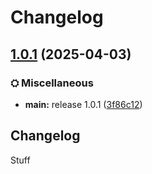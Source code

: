 # Changelog

## [1.0.1](https://github.com/Petingoso/modpack/compare/fabric-v1.0.0...fabric-v1.0.1) (2025-04-03)


### ⛭ Miscellaneous

* **main:** release 1.0.1 ([3f86c12](https://github.com/Petingoso/modpack/commit/3f86c1212380ecdadd525cd133398c20ffccaea9))

## Changelog

Stuff
